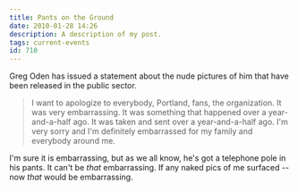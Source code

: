```yaml
---
title: Pants on the Ground
date: 2010-01-28 14:26
description: A description of my post.
tags: current-events
id: 710
---
```

Greg Oden has issued a statement about the nude pictures of him that have been released in the public sector.

<blockquote>I want to apologize to everybody, Portland, fans, the organization. It was very embarrassing. It was something that happened over a year-and-a-half ago. It was taken and sent over a year-and-a-half ago. I'm very sorry and I'm definitely embarrassed for my family and everybody around me.</blockquote>

I'm sure it is embarrassing, but as we all know, he's got a telephone pole in his pants.  It can't be *that* embarrassing.  If any naked pics of me surfaced -- now *that* would be embarrassing.